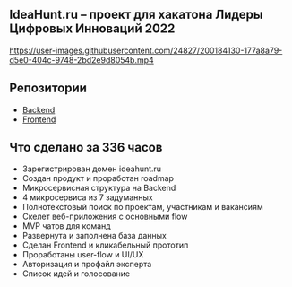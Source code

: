 ## IdeaHunt.ru – проект для хакатона Лидеры Цифровых Инноваций 2022



https://user-images.githubusercontent.com/24827/200184130-177a8a79-d5e0-404c-9748-2bd2e9d8054b.mp4

## Репозитории

* [Backend](https://github.com/lct-2022/backend)
* [Frontend](https://github.com/lct-2022/client)

## Что сделано за 336 часов

* Зарегистрирован домен ideahunt.ru
* Создан продукт и проработан roadmap
* Микросервисная структура на Backend
* 4 микросервиса из 7 задуманных
* Полнотекстовый поиск по проектам, участникам и вакансиям
* Скелет веб-приложения с основными flow
* MVP чатов для команд
* Развернута и заполнена база данных
* Сделан Frontend и кликабельный прототип
* Проработаны user-flow и UI/UX
* Авторизация и профайл эксперта
* Список идей и голосование
